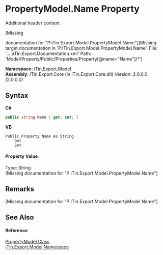 # PropertyModel.Name Property 
Additional header content 

\[Missing <summary> documentation for "P:iTin.Export.Model.PropertyModel.Name"\]\[Missing <include> target documentation in 'P:iTin.Export.Model.PropertyModel.Name'.  File: '..\..\iTin.Export.Documentation.xml' Path: 'Model/Property/Public/Properties/Property[@name="Name"]/*'\]

**Namespace:**&nbsp;<a href="N_iTin_Export_Model">iTin.Export.Model</a><br />**Assembly:**&nbsp;iTin.Export.Core (in iTin.Export.Core.dll) Version: 2.0.0.0 (2.0.0.0)

## Syntax

**C#**<br />
``` C#
public string Name { get; set; }
```

**VB**<br />
``` VB
Public Property Name As String
	Get
	Set
```


#### Property Value
Type: String<br />\[Missing <value> documentation for "P:iTin.Export.Model.PropertyModel.Name"\]

## Remarks
\[Missing <remarks> documentation for "P:iTin.Export.Model.PropertyModel.Name"\]

## See Also


#### Reference
<a href="T_iTin_Export_Model_PropertyModel">PropertyModel Class</a><br /><a href="N_iTin_Export_Model">iTin.Export.Model Namespace</a><br />